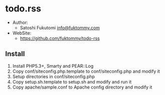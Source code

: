 todo.rss
========

* Author:
    * Satoshi Fukutomi <info@fuktommy.com>
* WebSite:
    * https://github.com/fuktommy/todo-rss

Install
-------

1. Install PHP5.3+, Smarty and PEAR::Log
2. Copy conf/siteconfig.php.template to conf/siteconfig.php and modify it
3. Setup directories in conf/siteconfig.php
4. Copy setup.sh.template to setup.sh and modify and run it
5. Copy apache/sample.conf to Apache config directory and modify it
